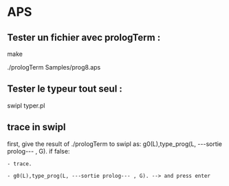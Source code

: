 # APS

## Tester un fichier avec prologTerm :

make

./prologTerm Samples/prog8.aps

## Tester le typeur tout seul :

swipl typer.pl

## trace in swipl

first, give the result of ./prologTerm to swipl as:
g0(L),type_prog(L, ---sortie prolog--- , G).
if false:

    - trace.

    - g0(L),type_prog(L, ---sortie prolog--- , G). --> and press enter
